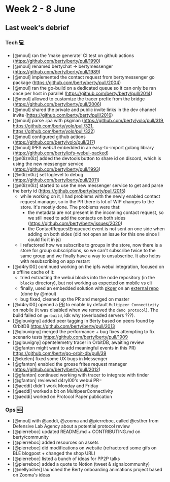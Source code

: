 # Week 2 - 8 June

## Last week's debrief

### Tech :computer:

* [@moul] ran the 'make generate' CI test on github actions (https://github.com/berty/berty/pull/1990)
* [@moul] renamed bertychat -> bertymessenger (https://github.com/berty/berty/pull/1989)
* [@moul] implemented the contact request from bertymessenger go package (https://github.com/berty/berty/pull/2004)
* [@moul] ran the go-build on a dedicated queue so it can only be ran once per host in parallel (https://github.com/berty/berty/pull/2014)
* [@moul] allowed to customize the tracer prefix from the bridge (https://github.com/berty/berty/pull/2006)
* [@moul] shared the private and public invite links in the dev channel invite (https://github.com/berty/berty/pull/2016)
* [@moul] parse .ipa with pkgman (https://github.com/berty/yolo/pull/319, https://github.com/berty/yolo/pull/321, https://github.com/berty/yolo/pull/322)
* [@moul] configured github actions (https://github.com/berty/yolo/pull/317)
* [@moul] IPFS webUI embedded in an easy-to-import golang library (https://github.com/berty/ipfs-webui-packed)
* [@n0izn0iz] added the devtools button to share id on discord, which is using the new messenger service (https://github.com/berty/berty/pull/1993)
* [@n0izn0iz] set loglevel to debug (https://github.com/berty/berty/pull/2011)
* [@n0izn0iz] started to use the new messenger service to get and parse the berty id (https://github.com/berty/berty/pull/2015)
  * while working on it, I had problems with the newly enabled contact request manager, so in the PR there is lot of WIP changes to the store. It's mostly done. The problems were that:
    * the metadata are not present in the incoming contact request, so we still need to add the contacts on both sides (https://github.com/berty/berty/issues/2020)
    * the ContactRequestEnqueued event is not sent on one side when adding on both sides (did not open an issue for this one since I could fix it in js)
  * I refactored how we subscribe to groups in the store, now there is a store for group subscriptions, so we can't subscribe twice to the same group and we finally have a way to unsubscribe. It also helps with resubscribing on app restart
* [@d4ryl00] continued working on the ipfs webui integration, focused on a offline cache of it:
    * tried extracting the webui blocks into the node repository (in the `blocks` directory), but not working as expected on mobile vs cli
    * finally, used an embedded solution with [pkger](https://github.com/markbates/pkger) on an [external repo](https://github.com/berty/ipfs-webui-packed) (done by @moul)
    * bug fixed, cleaned up the PR and merged on master
* [@d4ryl00] opened a [PR](https://github.com/berty/berty/pull/2018) to enable by default `Multipeer Connectivity` on mobile (it was disabled when we removed the `demo protocol`). The build failed on `go-build`, idk why (overloaded servers ???).
* [@glouvigny] added peer tagging in Berty based on peers found by OrbitDB https://github.com/berty/berty/pull/2013
* [@glouvigny] merged the performance + bug fixes attempting to fix scenario tests https://github.com/berty/berty/pull/1909
* [@glouvigny] opentelemetry tracer in OrbitDB, awaiting review (@gfanton might want to add meaningful events in this PR) https://github.com/berty/go-orbit-db/pull/39
* [@ekelen] fixed some UX bugs in Messenger
* [@gfanton] enabled the grosse frites request manager (https://github.com/berty/berty/pull/2012)
* [@gfanton] continued working with tracer to integrate with tinder 
* [@gfanton] reviewed d4ryl00's webui PR=
* [@aeddi] didn't work Monday and Friday
* [@aeddi] worked a bit on MultipeerConnectivity
* [@aeddi] worked on Protocol Paper publication

### Ops :cool:

* [@moul] with @aeddi, @zooma and @pierreboc, called @esther from Defensive Lab Agency about a potential protocol review
* [@pierreboc] updated README.md + CONTRIBUTING.md on berty/community
* [@pierreboc] added resources on assets 
* [@pierreboc] did modifications on website (refractored some gifs on BLE blogpost + changed the shop URL)
* [@pierreboc] listed a bunch of ideas for PP2P talks
* [@pierreboc] added a quote to Notion (tweet & signalcommunity)
* [@nellyasher] launched the Berty onboarding animations project based on Zooma's ideas

